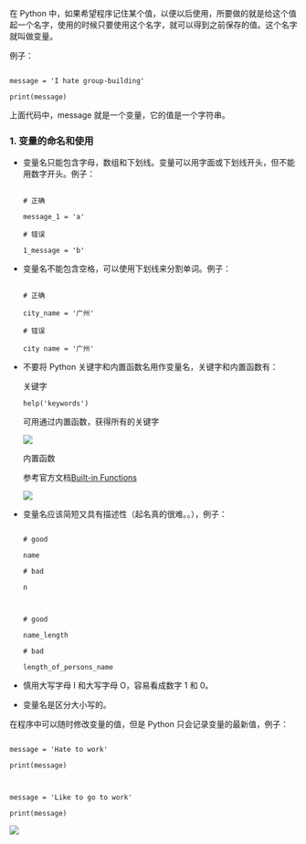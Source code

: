 在 Python 中，如果希望程序记住某个值，以便以后使用，所要做的就是给这个值起一个名字，使用的时候只要使用这个名字，就可以得到之前保存的值。这个名字就叫做变量。

例子：

```

message = 'I hate group-building'

print(message)

```

上面代码中，message 就是一个变量，它的值是一个字符串。

### 1. 变量的命名和使用

- 变量名只能包含字母，数组和下划线。变量可以用字面或下划线开头，但不能用数字开头。例子：
  ```

  # 正确

  message_1 = 'a'

  # 错误

  1_message = 'b'

  ```
- 变量名不能包含空格，可以使用下划线来分割单词。例子：
  ```

  # 正确

  city_name = '广州'

  # 错误

  city name = '广州'

  ```
- 不要将 Python 关键字和内置函数名用作变量名，关键字和内置函数有：

  关键字

  ```
  help('keywords')
  ```

  可用通过内置函数，获得所有的关键字

  ![](/madao.github.io/database/images/articles/python/variable/image.png)

  内置函数

  参考官方文档[Built-in Functions](https://docs.python.org/3.7/library/functions.html?highlight=built)

  ![](/madao.github.io/database/images/articles/python/variable/image1.png)

- 变量名应该简短又具有描述性（起名真的很难。。），例子：

  ```

  # good

  name

  # bad

  n



  # good

  name_length

  # bad

  length_of_persons_name

  ```

- 慎用大写字母 I 和大写字母 O，容易看成数字 1 和 0。
- 变量名是区分大小写的。

在程序中可以随时修改变量的值，但是 Python 只会记录变量的最新值，例子：

```

message = 'Hate to work'

print(message)



message = 'Like to go to work'

print(message)

```

![](/madao.github.io/database/images/articles/python/variable/image2.png)
